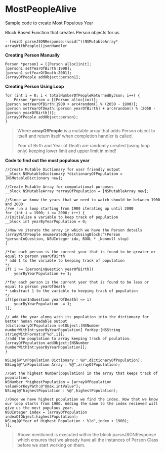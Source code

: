 # MostPeopleAlive


Sample code to create Most Populous Year


Block Based Function that creates Person objects for us.

    - (void) parseJSONResponse:(void(^)(NSMutableArray* arrayWithPeople))jsonHandler

**Creating Person Manually**

    Person *person1 = [[Person alloc]init];
    [person1 setYearOfBirth:1998];
    [person1 setYearOfDeath:2001];
    [arrayOfPeople addObject:person1];

**Creating Person Using Loop**

    for (int i = 0; i < totalNumberOfPeopleReturnedByJson; i++) {
        Person *person = [[Person alloc]init];
    [person setYearOfBirth:1900 + arc4random() % (2050 - 1900)];
    [person setYearOfDeath:[person yearOfBirth] + arc4random() % (2050 - [person yearOfBirth])];
    [arrayOfPeople addObject:person];
    }

> Where **arrayOfPeople** is a mutable array that adds Person object to
> itself and return itself when completion handler is called.
> 
> Year of Birth and Year of Death are randomly created (using loop only)
> keeping lower limit and upper limit in mind!


**Code to find out the most populous year**

    //Create Mutable Dictionary for user friendly output
    __block NSMutableDictionary *dictionaryOfPopulation = [NSMutableDictionary new];

    //Create Mutable Array for computational purposes
    __block NSMutableArray *arrayOfPopulation = [NSMutableArray new];

    //Since we know the years that we need to watch should be between 1900 and 2000
    //we run a loop starting from 1900 iterating up until 2000
    for (int i = 1900; i <= 2000; i++) {
    //Initialize a variable to keep track of population
    __block int yearByYearPopulation = 0;

    //Now we iterate the array in which we have the Person details
    [arrayWithPeople enumerateObjectsUsingBlock:^(Person *personInQuestion, NSUInteger idx, BOOL * _Nonnull stop)
    {

    /*for each person is the current year that is found to be greater or equal to person yearOfBirth
    * add 1 to the variable to keeping track of population
    */
    if( i >= [personInQuestion yearOfBirth])
        yearByYearPopulation += 1;

    /*for each person is the current year that is found to be less or equal to person yearOfDeath
    * substract 1 to the variable to keeping track of population
    */
    if([personInQuestion yearOfDeath] <= i)
        yearByYearPopulation -= 1;
    }];

    // add the year along with its population into the dictionary for better human readable output
    [dictionaryOfPopulation setObject:[NSNumber numberWithInt:yearByYearPopulation] forKey:[NSString stringWithFormat:@"%d",i]];
    //add the pouplation to array keeping track of poulation.
    [arrayOfPopulation addObject:[NSNumber numberWithInt:yearByYearPopulation]];
    }

    NSLog(@"\nPopulation Dictionary : %@",dictionaryOfPopulation);
    NSLog(@"\nPopulation Array : %@",arrayOfPopulation);

    //Get the highest Number(population) in the array that keeps track of population.
    NSNumber *highestPopulation = [arrayOfPopulation valueForKeyPath:@"@max.intValue"];
    NSLog(@"highestPopulation : %@",highestPopulation);

    //Once we have highest population we find the index. Now that we know our loop starts from 1900. Adding the same to the index recieved will give us the most populous year.
    NSUInteger index = [arrayOfPopulation indexOfObject:highestPopulation];
    NSLog(@"Year of Highest Population : %ld",index + 1900);
    }];

> Above mentioned is executed within the block parseJSONResponse which
> ensures that we already have all the instances of Person Class before
> we start working on them.






